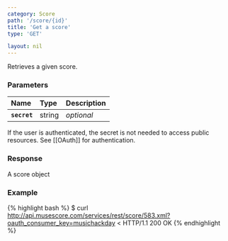 ```yaml
---
category: Score
path: '/score/{id}'
title: 'Get a score'
type: 'GET'

layout: nil
---
```


Retrieves a given score.

### Parameters

Name 			 |  Type     | Description     |
:----------------|:----------|:----------------|
**`secret`**     | string    | _optional_ 	   |
  
If the user is authenticated, the secret is not needed to access public resources. See [[OAuth]] for authentication.                                                        

### Response

A score object

### Example

{% highlight bash %}
$ curl http://api.musescore.com/services/rest/score/583.xml?oauth_consumer_key=musichackday
< HTTP/1.1 200 OK
{% endhighlight %}